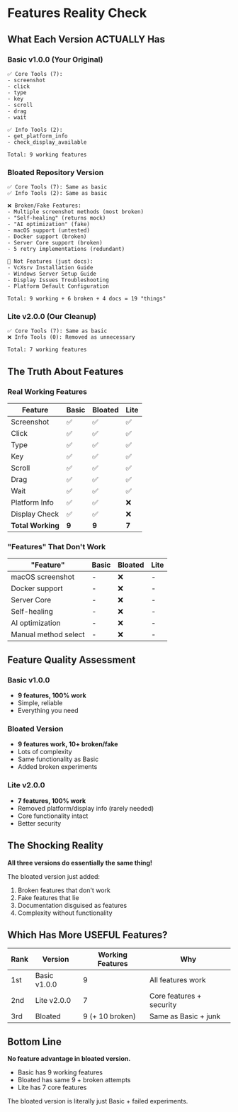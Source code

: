 # Features Reality Check

## What Each Version ACTUALLY Has

### Basic v1.0.0 (Your Original)
```
✅ Core Tools (7):
- screenshot
- click
- type  
- key
- scroll
- drag
- wait

✅ Info Tools (2):
- get_platform_info
- check_display_available

Total: 9 working features
```

### Bloated Repository Version
```
✅ Core Tools (7): Same as basic
✅ Info Tools (2): Same as basic

❌ Broken/Fake Features:
- Multiple screenshot methods (most broken)
- "Self-healing" (returns mock)
- "AI optimization" (fake)
- macOS support (untested)
- Docker support (broken)
- Server Core support (broken)
- 5 retry implementations (redundant)

📄 Not Features (just docs):
- VcXsrv Installation Guide
- Windows Server Setup Guide
- Display Issues Troubleshooting
- Platform Default Configuration

Total: 9 working + 6 broken + 4 docs = 19 "things"
```

### Lite v2.0.0 (Our Cleanup)
```
✅ Core Tools (7): Same as basic
❌ Info Tools (0): Removed as unnecessary

Total: 7 working features
```

## The Truth About Features

### Real Working Features
| Feature | Basic | Bloated | Lite |
|---------|-------|---------|------|
| Screenshot | ✅ | ✅ | ✅ |
| Click | ✅ | ✅ | ✅ |
| Type | ✅ | ✅ | ✅ |
| Key | ✅ | ✅ | ✅ |
| Scroll | ✅ | ✅ | ✅ |
| Drag | ✅ | ✅ | ✅ |
| Wait | ✅ | ✅ | ✅ |
| Platform Info | ✅ | ✅ | ❌ |
| Display Check | ✅ | ✅ | ❌ |
| **Total Working** | **9** | **9** | **7** |

### "Features" That Don't Work
| "Feature" | Basic | Bloated | Lite |
|-----------|-------|---------|------|
| macOS screenshot | - | ❌ | - |
| Docker support | - | ❌ | - |
| Server Core | - | ❌ | - |
| Self-healing | - | ❌ | - |
| AI optimization | - | ❌ | - |
| Manual method select | - | ❌ | - |

## Feature Quality Assessment

### Basic v1.0.0
- **9 features, 100% work**
- Simple, reliable
- Everything you need

### Bloated Version
- **9 features work, 10+ broken/fake**
- Lots of complexity
- Same functionality as Basic
- Added broken experiments

### Lite v2.0.0
- **7 features, 100% work**
- Removed platform/display info (rarely needed)
- Core functionality intact
- Better security

## The Shocking Reality

**All three versions do essentially the same thing!**

The bloated version just added:
1. Broken features that don't work
2. Fake features that lie
3. Documentation disguised as features
4. Complexity without functionality

## Which Has More USEFUL Features?

| Rank | Version | Working Features | Why |
|------|---------|-----------------|-----|
| 1st | Basic v1.0.0 | 9 | All features work |
| 2nd | Lite v2.0.0 | 7 | Core features + security |
| 3rd | Bloated | 9 (+ 10 broken) | Same as Basic + junk |

## Bottom Line

**No feature advantage in bloated version.**
- Basic has 9 working features
- Bloated has same 9 + broken attempts
- Lite has 7 core features

The bloated version is literally just Basic + failed experiments.